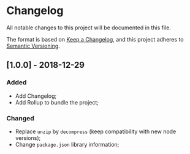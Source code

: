 # Changelog
All notable changes to this project will be documented in this file.

The format is based on [Keep a Changelog](https://keepachangelog.com/en/1.0.0/),
and this project adheres to [Semantic Versioning](https://semver.org/spec/v2.0.0.html).

## [1.0.0] - 2018-12-29
### Added
- Add Changelog;
- Add Rollup to bundle the project;

### Changed
- Replace `unzip` by `decompress` (keep compatibility with new node versions);
- Change `package.json` library information;
